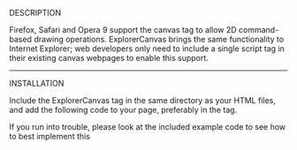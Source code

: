 DESCRIPTION

Firefox, Safari and Opera 9 support the canvas tag to allow 2D command-based 
drawing operations. ExplorerCanvas brings the same functionality to Internet 
Explorer; web developers only need to include a single script tag in their 
existing canvas webpages to enable this support.


-------------------------------------------------------------------------------
INSTALLATION

Include the ExplorerCanvas tag in the same directory as your HTML files, and 
add the following code to your page, preferably in the <head> tag.

<!--[if IE]><script type="text/javascript" src="excanvas.js"></script><![endif]-->

If you run into trouble, please look at the included example code to see how
to best implement this
